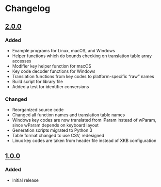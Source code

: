 # Changelog

## [2.0.0]

### Added

- Example programs for Linux, macOS, and Windows
- Helper functions which do bounds checking on translation table array accesses
- Modifier key helper function for macOS
- Key code decoder functions for Windows
- Translation functions from key codes to platform-specific “raw” names
- Build script for library file
- Added a test for identifier conversions

### Changed

- Reorganized source code
- Changed all function names and translation table names
- Windows key codes are now translated from lParam instead of wParam, since wParam depends on keyboard layout
- Generation scripts migrated to Python 3
- Table format changed to use CSV, redesigned
- Linux key codes are taken from header file instead of XKB configuration

## [1.0.0]

### Added

- Initial release

[2.0.0]: https://github.com/depp/keycode/compare/v1.0...v2.0.0
[1.0.0]: https://github.com/depp/keycode/releases/tag/v1.0
